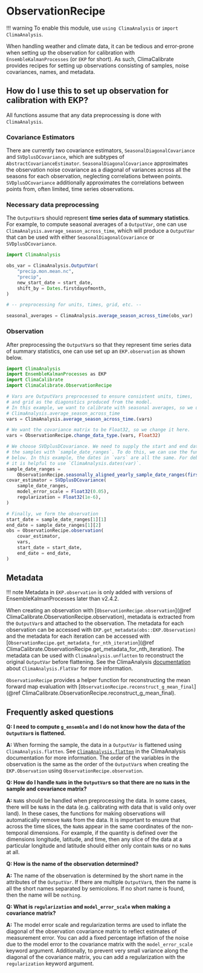 # ObservationRecipe

!!! warning
    To enable this module, use `using ClimaAnalysis` or `import
    ClimaAnalysis`.

When handling weather and climate data, it can be tedious and error-prone when
setting up the observation for calibration with `EnsembleKalmanProcesses` (or
`EKP` for short). As such, ClimaCalibrate provides recipes for setting up
observations consisting of samples, noise covariances, names, and metadata.

## How do I use this to set up observation for calibration with EKP?

All functions assume that any data preprocessing is done with `ClimaAnalysis`.

### Covariance Estimators

There are currently two covariance estimators, `SeasonalDiagonalCovariance` and
`SVDplusDCovariance`, which are subtypes of `AbstractCovarianceEstimator`.
`SeasonalDiagonalCovariance` approximates the observation noise covariance as a
diagonal of variances across all the seasons for each observation, neglecting
correlations between points. `SVDplusDCovariance` additionally approximates the
correlations between points from, often limited, time series observations.

### Necessary data preprocessing

The `OutputVar`s should represent **time series data of summary statistics**.
For example, to compute seasonal averages of a `OutputVar`, one can use
`ClimaAnalysis.average_season_across_time`, which will produce a `OutputVar`
that can be used with either `SeasonalDiagonalCovariance` or
`SVDplusDCovariance`.

```julia
import ClimaAnalysis

obs_var = ClimaAnalysis.OutputVar(
    "precip.mon.mean.nc",
    "precip",
    new_start_date = start_date,
    shift_by = Dates.firstdayofmonth,
)

# -- preprocessing for units, times, grid, etc. --

seasonal_averages = ClimaAnalysis.average_season_across_time(obs_var)
```

### Observation

After preprocessing the `OutputVar`s so that they represent time series data of
summary statistics, one can use set up an `EKP.observation` as shown below.

```julia
import ClimaAnalysis
import EnsembleKalmanProcesses as EKP
import ClimaCalibrate
import ClimaCalibrate.ObservationRecipe

# Vars are OutputVars preprocessed to ensure consistent units, times,
# and grid as the diagonstics produced from the model.
# In this example, we want to calibrate with seasonal averages, so we use
# ClimaAnalysis.average_season_across_time
vars = ClimaAnalysis.average_season_across_time.(vars)

# We want the covariance matrix to be Float32, so we change it here.
vars = ObservationRecipe.change_data_type.(vars, Float32)

# We choose SVDplusDCovariance. We need to supply the start and end dates of
# the samples with `sample_date_ranges`. To do this, we can use the function
# below. In this example, the dates in `vars` are all the same. For debugging,
# it is helpful to use `ClimaAnalysis.dates(var)`.
sample_date_ranges =
    ObservationRecipe.seasonally_aligned_yearly_sample_date_ranges(first(vars))
covar_estimator = SVDplusDCovariance(
    sample_date_ranges,
    model_error_scale = Float32(0.05),
    regularization = Float32(1e-6),
)

# Finally, we form the observation
start_date = sample_date_ranges[1][1]
end_date = sample_date_ranges[1][2]
obs = ObservationRecipe.observation(
    covar_estimator,
    vars,
    start_date = start_date,
    end_date = end_date,
)
```

## Metadata

!!! note
    Metadata in `EKP.observation` is only added with versions of
    EnsembleKalmanProcesses later than v2.4.2.

When creating an observation with [`ObservationRecipe.observation`](@ref
ClimaCalibrate.ObservationRecipe.observation), metadata is extracted from the
`OutputVar`s and attached to the observation. The metadata for each observation
can be accessed with `EKP.get_metadata(obs::EKP.Observation)` and the metadata
for each iteration can be accessed with
[`ObservationRecipe.get_metadata_for_nth_iteration`](@ref
ClimaCalibrate.ObservationRecipe.get_metadata_for_nth_iteration). The metadata
can be used with `ClimaAnalysis.unflatten` to reconstruct the original
`OutputVar` before flattening. See the ClimaAnalysis
[documentation](https://clima.github.io/ClimaAnalysis.jl/dev/api/#FlatVar) about
`ClimaAnalysis.FlatVar` for more information.

`ObservationRecipe` provides a helper function for reconstructing the mean
forward map evaluation with [`ObservationRecipe.reconstruct_g_mean_final`](@ref
ClimaCalibrate.ObservationRecipe.reconstruct_g_mean_final).

## Frequently asked questions

**Q: I need to compute `g_ensemble` and I do not know how the data of the `OutputVar`s is flattened.**

**A:** When forming the sample, the data in a `OutputVar` is flattened using
`ClimaAnalysis.flatten`. See
[`ClimaAnalysis.flatten`](https://clima.github.io/ClimaAnalysis.jl/dev/flat/#Flatten)
in the ClimaAnalysis documentation for more information. The order of the
variables in the observation is the same as the order of the `OutputVar`s when
creating the `EKP.Observation` using `ObservationRecipe.observation`.

**Q: How do I handle `NaN`s in the `OutputVar`s so that there are no `NaN`s in the sample and covariance matrix?**

**A:** `NaN`s should be handled when preprocessing the data. In some cases,
there will be `NaN`s in the data (e.g. calibrating with data that is valid only
over land). In these cases, the functions for making observations will
automatically remove `NaN`s from the data. It is important to ensure that across
the time slices, the `NaN`s appear in the same coordinates of the non-temporal
dimensions. For example, if the quantity is defined over the dimensions
longitude, latitude, and time, then any slice of the data at a particular
longitude and latitude should either only contain `NaN`s or no `NaN`s at all.

**Q: How is the name of the observation determined?**

**A:** The name of the observation is determined by the short name in the
attributes of the `OutputVar`. If there are multiple `OutputVar`s, then the name
is all the short names separated by semicolons. If no short name is found, then
the name will be `nothing`.

**Q: What is `regularization` and `model_error_scale` when making a covariance matrix?**

**A:** The model error scale and regularization terms are used to inflate the
diagonal of the observation covariance matrix to reflect estimates of
measurement error. You can add a fixed percentage inflation of the noise due to
the model error to the covariance matrix with the `model_error_scale` keyword
argument. Additionally, to prevent very small variance along the diagonal of the
covariance matrix, you can add a regularization with the `regularization`
keyword argument.
